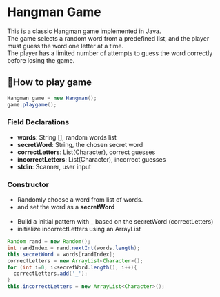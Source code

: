 # Hangman Game
This is a classic Hangman game implemented in Java. <br>
The game selects a random word from a predefined list, and the player must guess the word one letter at a time. <br>
The player has a limited number of attempts to guess the word correctly before losing the game.

<h2> 👾How to play game</h2>

```java
Hangman game = new Hangman();
game.playgame();
```

<h3> Field Declarations</h3>
<ul>
  <li> <b> words</b>: String [], random words list</li>
  <li> <b>secretWord</b>: String, the chosen secret word</li>
  <li> <b>correctLetters</b>: List(Character), correct guesses</li>
  <li><b>incorrectLetters</b>: List(Character), incorrect guesses</li>
  <li><b>stdin</b>: Scanner, user input</li>
</ul>



<h3> Constructor </h3>
<ul>
  <li>Randomly choose a word from list of words.</li>
  <li>and set the word as a <b>secretWord</b></li>
  <br>
  <li>Build a initial pattern with _ based on the secretWord (correctLetters)</li>
  <li>initialize incorrectLetters using an ArrayList</li>
</ul>

```java
Random rand = new Random();
int randIndex = rand.nextInt(words.length);
this.secretWord = words[randIndex];
correctLetters = new ArrayList<Character>();
for (int i=0; i<secretWord.length(); i++){
  correctLetters.add('_');
}
this.incorrectLetters = new ArrayList<Character>();
```
